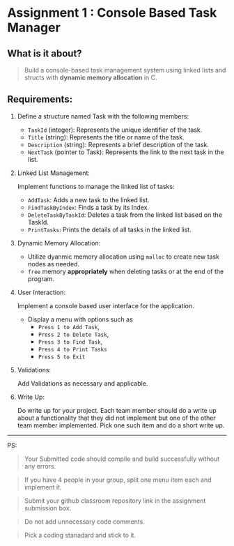 # Assignment 1 : Console Based Task Manager

## What is it about?

> Build a console-based task management system using linked lists and structs with **dynamic memory allocation** in C.

## Requirements:

1. Define a structure named Task with the following members:

   - `TaskId` (integer): Represents the unique identifier of the task.
   - `Title` (string): Represents the title or name of the task.
   - `Description` (string): Represents a brief description of the task.
   - `NextTask` (pointer to Task): Represents the link to the next task in the list.

2. Linked List Management:

   Implement functions to manage the linked list of tasks:

   - `AddTask`: Adds a new task to the linked list.
   - `FindTaskByIndex`: Finds a task by its Index.
   - `DeleteTaskByTaskId`: Deletes a task from the linked list based on the TaskId.
   - `PrintTasks`: Prints the details of all tasks in the linked list.

3. Dynamic Memory Allocation:

   - Utilize dyanmic memory allocation using `malloc` to create new task nodes as needed.
   - `free` memory **appropriately** when deleting tasks or at the end of the program.

4. User Interaction:

   Implement a console based user interface for the application.

   - Display a menu with options such as
     - `Press 1 to Add Task`,
     - `Press 2 to Delete Task`,
     - `Press 3 to Find Task`,
     - `Press 4 to Print Tasks`
     - `Press 5 to Exit`

5. Validations:

   Add Validations as necessary and applicable.

6. Write Up:

   Do write up for your project. Each team member should do a write up about a functionality that they did not implement but one of the other team member implemented. Pick one such item and do a short write up.

---

PS:

> Your Submitted code should compile and build successfully without any errors.

> If you have 4 people in your group, split one menu item each and implement it.

> Submit your github classroom repository link in the assignment submission box.

> Do not add unnecessary code comments.

> Pick a coding stanadard and stick to it.
